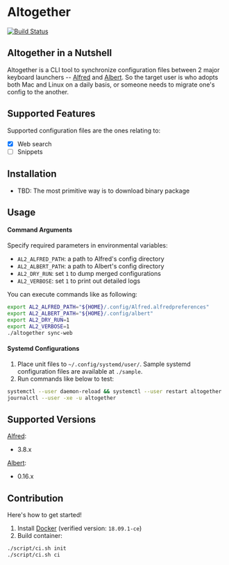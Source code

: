 Altogether
===

[![Build Status](https://dev.azure.com/announce/altogether/_apis/build/status/announce.altogether?branchName=master)](https://dev.azure.com/announce/altogether/_build/latest?definitionId=4&branchName=master)

## Altogether in a Nutshell

Altogether is a CLI tool to synchronize configuration files between 2 major keyboard launchers -- [Alfred](https://www.alfredapp.com/) and [Albert](https://albertlauncher.github.io/).
So the target user is who adopts both Mac and Linux on a daily basis, or someone needs to migrate one's config to the another.

## Supported Features

Supported configuration files are the ones relating to:

* [x] Web search
* [ ] Snippets

## Installation

* TBD: The most primitive way is to download binary package

## Usage

#### Command Arguments

Specify required parameters in environmental variables:

* `AL2_ALFRED_PATH`: a path to Alfred's config directory
* `AL2_ALBERT_PATH`: a path to Albert's config directory
* `AL2_DRY_RUN`: set `1` to dump merged configurations 
* `AL2_VERBOSE`: set `1` to print out detailed logs

You can execute commands like as following:

```bash
export AL2_ALFRED_PATH="${HOME}/.config/Alfred.alfredpreferences"
export AL2_ALBERT_PATH="${HOME}/.config/albert"
export AL2_DRY_RUN=1
export AL2_VERBOSE=1
./altogether sync-web
```

#### Systemd Configurations

1. Place unit files to `~/.config/systemd/user/`. Sample systemd configuration files are available at `./sample`.
1. Run commands like below to test:

```bash
systemctl --user daemon-reload && systemctl --user restart altogether
journalctl --user -xe -u altogether
```

## Supported Versions

[Alfred](https://www.alfredapp.com/changelog/):

* 3.8.x

[Albert](https://albertlauncher.github.io/docs/changelog/):

* 0.16.x


## Contribution

Here's how to get started!

1. Install [Docker](https://docs.docker.com/install/) (verified version: `18.09.1-ce`)
1. Build container:
 
 ```bash
./script/ci.sh init
./script/ci.sh ci
```
